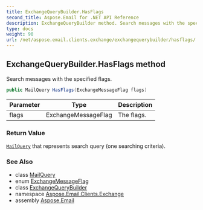 ```yaml
---
title: ExchangeQueryBuilder.HasFlags
second_title: Aspose.Email for .NET API Reference
description: ExchangeQueryBuilder method. Search messages with the specified flags
type: docs
weight: 90
url: /net/aspose.email.clients.exchange/exchangequerybuilder/hasflags/
---
```

## ExchangeQueryBuilder.HasFlags method

Search messages with the specified flags.

```csharp
public MailQuery HasFlags(ExchangeMessageFlag flags)
```

| Parameter | Type | Description |
| --- | --- | --- |
| flags | ExchangeMessageFlag | The flags. |

### Return Value

[`MailQuery`](../../../aspose.email.tools.search/mailquery/) that represents search query (one searching criteria).

### See Also

* class [MailQuery](../../../aspose.email.tools.search/mailquery/)
* enum [ExchangeMessageFlag](../../exchangemessageflag/)
* class [ExchangeQueryBuilder](../)
* namespace [Aspose.Email.Clients.Exchange](../../exchangequerybuilder/)
* assembly [Aspose.Email](../../../)



